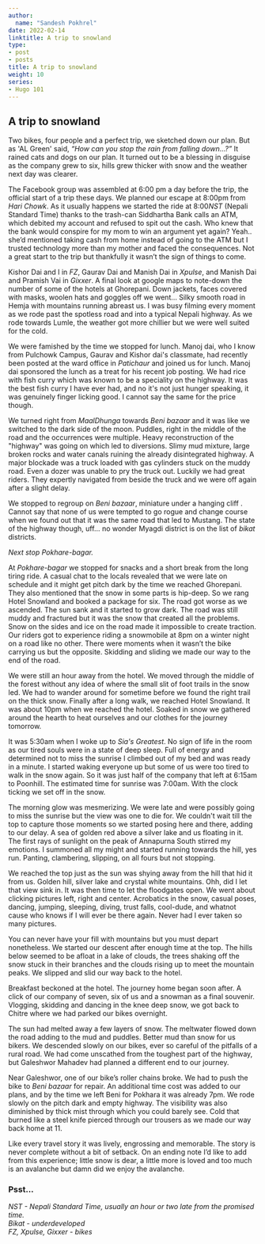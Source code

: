 ```yaml
---
author:
  name: "Sandesh Pokhrel"
date: 2022-02-14
linktitle: A trip to snowland 
type:
- post
- posts
title: A trip to snowland 
weight: 10
series:
- Hugo 101
---
```



## A trip to snowland 

Two bikes, four people and a perfect trip, we sketched down our plan. But as 'AL Green' said, *“How can you stop the rain from falling down...?”* It rained cats and dogs on our plan. It turned out to be a blessing in disguise as the company grew to six, hills grew thicker with snow and the weather next day was clearer.

The Facebook group was assembled at 6:00 pm a day before the trip, the official start of a trip these days. We planned our escape at 8:00pm from *Hari Chowk*. As it usually happens we started the ride at 8:00*NST* (Nepali Standard Time) thanks to the trash-can Siddhartha Bank calls an ATM, which debited my account and refused to spit out the cash. Who knew that the bank would conspire for my mom to win an argument yet again? Yeah.. she’d mentioned taking cash from home instead of going to the ATM but I trusted technology more than my mother and faced the consequences. Not a great start to the trip but thankfully it wasn’t the sign of things to come.

Kishor Dai and I in *FZ*, Gaurav Dai and Manish Dai in *Xpulse*, and Manish Dai and Pramish Vai in *Gixxer*. A final look at google maps to note-down the number of some of the hotels at Ghorepani. Down jackets, faces covered with masks, woolen hats and goggles off we went… Silky smooth road in Hemja with mountains running abreast us. I was busy filming every moment as we rode past the spotless road and into a typical Nepali highway. As we rode towards Lumle, the weather got more chillier but we were well suited for the cold.

We were famished by the time we stopped for lunch. Manoj dai, who I know from Pulchowk Campus, Gaurav and Kishor dai's classmate, had recently been posted at the ward office in *Patichaur* and joined us for lunch. Manoj dai sponsored the lunch as a treat for his recent job posting. We had rice with fish curry which was known to be a speciality on the highway. It was the best fish curry I have ever had, and no it's not just hunger speaking, it was genuinely finger licking good. I cannot say the same for the price though.

We turned right from *MaalDhunga* towards *Beni bazaar* and it was like we switched to the dark side of the moon. Puddles, right in the middle of the road and the occurrences were multiple. Heavy reconstruction of the "highway" was going on which led to diversions. Slimy mud mixture, large broken rocks and water canals ruining the already disintegrated highway. A major blockade was a truck loaded with gas cylinders stuck on the muddy road. Even a dozer was unable to pry the truck out. Luckily we had great riders. They expertly navigated from beside the truck and we were off again after a slight delay.

We stopped to regroup on *Beni bazaar*, miniature under a hanging cliff . Cannot say that none of us were tempted to go rogue and change course when we found out that it was the same road that led to Mustang. The state of the highway though, uff… no wonder Myagdi district is on the list of *bikat* districts. 

*Next stop Pokhare-bagar.*

At *Pokhare-bagar* we stopped for snacks and a short break from the long tiring ride. A casual chat to the locals revealed that we were late on schedule and it might get pitch dark by the time we reached Ghorepani. They also mentioned that the snow in some parts is hip-deep. So we rang Hotel Snowland and booked a package for six. 
The road got worse as we ascended. The sun sank and it started to grow dark. The road was still muddy and fractured but it was the snow that created all the problems. Snow on the sides and ice on the road made it impossible to create traction. Our riders got to experience riding a snowmobile at 8pm on a winter night on a road like no other. There were moments when it wasn’t the bike carrying us but the opposite. Skidding and sliding we made our way to the end of the road. 

We were still an hour away from the hotel. We moved through the middle of the forest without any idea of where the small slit of foot trails in the snow led. We had to wander around for sometime before we found the right trail on the thick snow. Finally after a long walk, we reached Hotel Snowland. It was about 10pm when we reached the hotel. Soaked in snow we gathered around the hearth to heat ourselves and our clothes for the journey tomorrow.

It was 5:30am when I woke up to *Sia's Greatest*. No sign of life in the room as our tired souls were in a state of deep sleep. Full of energy and determined not to miss the sunrise I climbed out of my bed and was ready in a minute. I started waking everyone up but some of us were too tired to walk in the snow again. So it was just half of the company that left at 6:15am to Poonhill. The estimated time for sunrise was 7:00am. With the clock ticking we set off in the snow.

The morning glow was mesmerizing. We were late and were possibly going to miss the sunrise but the view was one to die for. We couldn't wait till the top to capture those moments so we started posing here and there, adding to our delay. A sea of golden red above a silver lake and us floating in it. The first rays of sunlight on the peak of Annapurna South stirred my emotions. I summoned all my might and started running towards the hill, yes run. Panting, clambering, slipping, on all fours but not stopping.

We reached the top just as the sun was shying away from the hill that hid it from us. Golden hill, silver lake and crystal white mountains. Ohh, did I let that view sink in. It was then time to let the floodgates open. We went about clicking pictures left, right and center. Acrobatics in the snow, casual poses, dancing, jumping, sleeping, diving, trust falls, cool-dude, and whatnot cause who knows if I will ever be there again. Never had I ever taken so many pictures. 

You can never have your fill with mountains but you must depart nonetheless. We started our descent after enough time at the top. The hills below seemed to be afloat in a lake of clouds, the trees shaking off the snow stuck in their branches and the clouds rising up to meet the mountain peaks. We slipped and slid our way back to the hotel.

Breakfast beckoned at the hotel. The journey home began soon after. A click of our company of seven, six of us and a snowman as a final souvenir. Vlogging, skidding and dancing in the knee deep snow, we got back to Chitre where we had parked our bikes overnight.

The sun had melted away a few layers of snow. The meltwater flowed down the road adding to the mud and puddles. Better mud than snow for us bikers. We descended slowly on our bikes, ever so careful of the pitfalls of a rural road. We had come unscathed from the toughest part of the highway, but Galeshwor Mahadev had planned a different end to our journey.

Near Galeshwor, one of our bike’s roller chains broke. We had to push the bike to *Beni bazaar* for repair. An additional time cost was added to our plans, and by the time we left Beni for Pokhara it was already 7pm. We rode slowly on the pitch dark and empty highway. The visibility was also diminished by thick mist through which you could barely see. Cold that burned like a steel knife pierced through our trousers as we made our way back home at 11.

Like every travel story it was lively, engrossing and memorable. The story is never complete without a bit of setback. On an ending note I’d like to add from this experience; little snow is dear, a little more is loved and too much is an avalanche but damn did we enjoy the avalanche. 



### Psst...
*NST - Nepali Standard Time, usually an hour or two late from the promised time.*  
*Bikat - underdeveloped*  
*FZ, Xpulse, Gixxer - bikes*  






